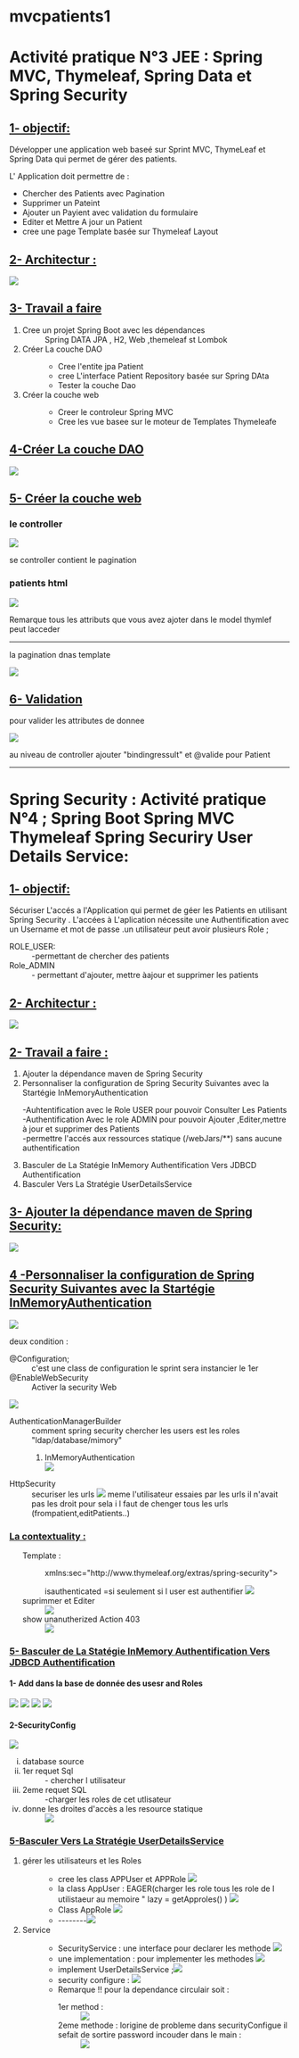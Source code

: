 # mvcpatients1

<h1> Activité pratique N°3 JEE : Spring MVC, Thymeleaf, Spring Data et Spring Security
</h1>
<h2 style="text-decoration: underline;">1- objectif:</h2>
<div>
<p>Développer une application web baseé sur Sprint MVC, ThymeLeaf et Spring Data qui permet de gérer des patients.</p>
<p>L' Application doit permettre de : </p>
<ul>
<li> Chercher des Patients avec Pagination  </li>
<li> Supprimer un Pateint </li>
<li> Ajouter un Payient avec validation du formulaire </li>
<li> Editer et Mettre A jour un Patient </li>
<li>cree une page Template basée sur Thymeleaf Layout</li>
</ul>
</div>
<h2 style="text-decoration: underline;">2- Architectur :</h2>
<p><img src="README_imaged/archn3.png"></p>
<div>
<h2 style="text-decoration: underline;">3- Travail a faire</h2>

<ol type="1">

<dt><li> Cree un projet Spring Boot avec les dépendances </li></dt>
<dd>Spring DATA JPA , H2, Web ,themeleaf st Lombok </dd>
<dt><li>Créer La couche DAO</li></dt>
<dd>
<ul>
<li>Cree l'entite jpa Patient</li>
<li> cree L'interface Patient Repository basée sur Spring DAta </li>
<li>Tester la couche Dao</li>
</ul> 
</dd>
<dt><li>Créer la couche web </li></dt>
<ul>
<dd><li> Creer le controleur Spring MVC</li>
<li>Cree les vue basee sur le moteur de Templates Thymeleafe </li>
</dd>
</ul>
</ol>
</div>
<div>
<h2 style="text-decoration: underline;">4-Créer La couche DAO</h2>
<img src="README_imaged/Prespo.png">

</div>
<div>
<h2 style="text-decoration: underline;">5- Créer la couche web</h2>
<h3> le controller </h3>
<div><img src="README_imaged/img_4.png">
<p>  se controller contient le pagination </p> </div>

<h3> patients html </h3>
<img src="README_imaged/img_5.png">
<p>Remarque tous les attributs que vous avez ajoter dans le model thymlef peut lacceder </p>
<hr>
<p>la pagination dnas template </p>
<img src="README_imaged/img_6.png">
</div>
<div>
<h2 style="text-decoration: underline;">6- Validation </h2>

<p> pour valider les attributes de donnee </p>
<img src="README_imaged/img_7.png">
<p>au niveau de controller ajouter "bindingressult" et @valide pour Patient </p>



</div>


<hr> 
<h1>  Spring Security : Activité pratique N°4 ; Spring Boot Spring MVC Thymeleaf Spring Securiry User Details Service: </h1>
<div>
<div>
            <h2 style="text-decoration: underline;">1- objectif:</h2>
        <p>
            Sécuriser L'accés a l'Application 
            qui permet de géer les Patients en utilisant Spring Security . L'accées à L'aplication nécessite une Authentification avec
            un Username et mot de passe .un utilisateur peut avoir plusieurs Role ;
        </p>
        <dl>
          <dt>ROLE_USER:</dt>
          <dd >-permettant de chercher des patients</dd>
          <dt>Role_ADMIN</dt>
          <dd>- permettant d'ajouter, mettre àajour et supprimer les patients</dd>
        </dl>


</div>
<div>
 <h2 style="text-decoration: underline;">2- Architectur :</h2>
    <img src="./README_imaged/architecteur.png"/>


</div>
<div>
<h2 style="text-decoration: underline;">2- Travail a faire :</h2>
<p> </p>
<ol type="1">
  <li>Ajouter la dépendance maven de Spring Security  </li>
  <li>Personnaliser la configuration de Spring Security Suivantes avec la Startégie InMemoryAuthentication  
<dl>
  <dt>-Auhtentification avec le Role USER pour pouvoir Consulter Les Patients</dt>
  <dt>-Authentification Avec le role ADMIN pour pouvoir Ajouter ,Editer,mettre à  jour et supprimer des Patients </dt>
    <dt> -permettre l'accés aux ressources statique (/webJars/**) sans aucune authentification </dt> 
</dl>
</li>

<li> Basculer de La Statégie InMemory Authentification Vers JDBCD Authentification </li>
<li>Basculer Vers La Stratégie UserDetailsService </li>


</ol>

</div>

<div>
 <h2 style="text-decoration: underline;">3- Ajouter la dépendance maven de Spring Security:</h2>
<img src="./README_imaged/mavenSEC.png"/>
</div>
<div>
 <h2 style="text-decoration: underline;">4 -Personnaliser la configuration de Spring Security Suivantes avec la Startégie InMemoryAuthentication</h2>
<img src="./README_imaged/secConfigure.png"/>
<p>
<span> deux condition : </span>
        
<dl>
        <dt> @Configuration;</dt>
        <dd>c'est une class de configuration le sprint sera instancier le 1er </dd>
        <dt> @EnableWebSecurity </dt>
        <dd>Activer la security Web </dd>
        
</dl>
    
<img src="./README_imaged/vonfigurs.png"/>
    <dl>
        <dt>AuthenticationManagerBuilder</dt>
        <dd>comment spring security chercher les users est les roles "ldap/database/mimory"
        <ol type="1">
      <li>InMemoryAuthentication</li>
    <img src="README_imaged/inmemory.png"/>
    </ol>
    </dd>
        <dt> HttpSecurity </dt>
        <dd>
    securiser les urls
    <img src="README_imaged/configurhttp.png"/>
<span> meme l'utilisateur essaies par les urls il n'avait pas les droit </span>
<span> pour sela i l faut de chenger tous les urls (frompatient,editPatients..)</span>


    
</dd>
    
</dl>



<h3 style="text-decoration: underline;"> La contextuality :  </h3>
<p></p>
<ol>


<dl>

<dt> Template :</dt>
<dd>   <p>   xmlns:sec="http://www.thymeleaf.org/extras/spring-security"></p>
 <span> isauthenticated =si seulement si  l user est authentifier </span>
<img src="README_imaged/templat.png">

</dd>

<dt> suprimmer et Editer   </dt>

<dd> <img src="README_imaged/addsup.png"></dd>

<dt> show  unanutherized Action 403 </dt>

<dd> <img src="/README_imaged/403.png"> </dd>

</dl>



</ol>



</div>

<div>
<h3 style="text-decoration: underline;">5- Basculer de La Statégie InMemory Authentification Vers JDBCD Authentification
</h3>
<h4> 1- Add dans la base  de donnée des usesr and Roles  </h4>
<img src="README_imaged/user_rol.png">
<img src="README_imaged/users.png" >
<img src="README_imaged/Role.png">
<img src="README_imaged/uses_roles.png">
<h4>2-SecurityConfig </h4>
<img src="README_imaged/jdbcSecConf.png">
<ol  type="i">

<dl>
<li>
<dt>database source </dt>
</li>
<li>
<dt>1er requet Sql </dt>
<dd> - chercher l utilisateur </dd>
</li>
<li>
<dt>2eme requet SQL </dt>
<dd> -charger les roles de cet utlisateur </dd>
</li>
<li>
<dt>donne les droites d'accès a les resource statique</dt>
<dd> <img src="README_imaged/webjars.png"> </dd>
</li>
</dl>


</ol>


<div>
<h3 style="text-decoration: underline;">5-Basculer Vers La Stratégie UserDetailsService</h3>

<ol type="1">

<dl>

<li><dt>gérer les utilisateurs et les Roles</dt>
<dd>
<ul>
<li>
cree les class APPUser et APPRole <img src="README_imaged/APPUR.png">

</li>
<li>la class AppUser : EAGER(charger les role tous les role de l utilistaeur au memoire "
lazy = getApproles() )
<img src="README_imaged/APPUser.png">
</li>
<li>Class AppRole <img src="README_imaged/AppRole.png"></li>
<li>--------<img src="README_imaged/img_1.png"></li>
</ul>
 
</dd>
</li>
<li><dt>Service</dt></li>
<dd>
<ul>
<li>SecurityService : une interface pour declarer les methode
<img src="README_imaged/SecService.png"></li>
<li>une implementation : pour implementer les methodes <img src="README_imaged/SSimpl.png"> </li>
<li>implement UserDetailsService ;<img src="README_imaged/UDS.png"></li>
<li>security  configure : <img src="README_imaged/img.png"> </li>
<li> Remarque !! pour la dependance circulair soit :
<dl><dt> 1er method :</dt>
<dd><img src="README_imaged/img_2.png"> </dd>
<dt> 2eme methode : lorigine de probleme dans securityConfigue il sefait de sortire password incouder dans le main :</dt>
<dd><img src="README_imaged/img_3.png"></dd>

</dl>

</li>
</ul>
</dd>

</dl>
</ol>


</div>

</div>
</div>





